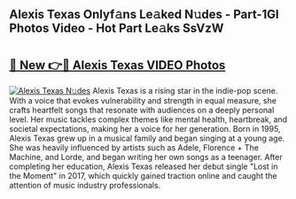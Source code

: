 ## Alexis Texas Onlyf𝚊ns Le𝚊ked N𝚞des - Part-1Gl Photos Video - Hot Part Le𝚊ks SsVzW

# <h2><a href="http://ab86782.deff.icu/?id=Alexis+Texas">🔗 New 👉🔴 Alexis Texas VIDEO Photos</a></h2>

[![Alexis Texas N𝚞des](https://i.imgur.com/rIISA9y.gif)](http://ab86782.deff.icu/?id=Alexis+Texas)
Alexis Texas is a rising star in the indie-pop scene. With a voice that evokes vulnerability and strength in equal measure, she crafts heartfelt songs that resonate with audiences on a deeply personal level. Her music tackles complex themes like mental health, heartbreak, and societal expectations, making her a voice for her generation. Born in 1995, Alexis Texas grew up in a musical family and began singing at a young age. She was heavily influenced by artists such as Adele, Florence + The Machine, and Lorde, and began writing her own songs as a teenager. After completing her education, Alexis Texas released her debut single "Lost in the Moment" in 2017, which quickly gained traction online and caught the attention of music industry professionals.
